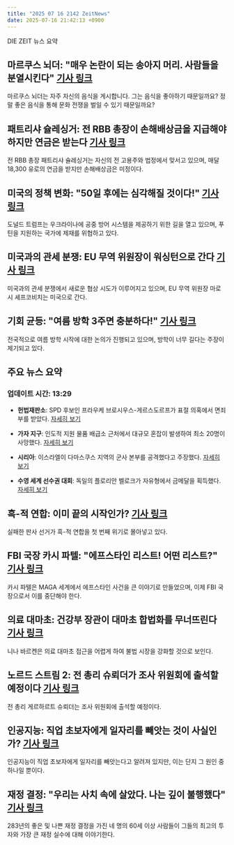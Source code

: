 ```yaml
---
title: "2025 07 16 2142 ZeitNews"
date: 2025-07-16 21:42:13 +0900
---
```


DIE ZEIT 뉴스 요약

## 마르쿠스 뇌더: "매우 논란이 되는 송아지 머리. 사람들을 분열시킨다" [기사 링크](https://www.zeit.de/zeit-magazin/unterhaltung/2025-07/markus-soeder-soederisst-instagram-essen-soziale-medien)  
마르쿠스 뇌더는 자주 자신의 음식을 게시합니다. 그는 음식을 좋아하기 때문일까요? 정말 좋은 음식을 통해 문화 전쟁을 벌일 수 있기 때문일까요?  

## 패트리샤 슐레싱거: 전 RBB 총장이 손해배상금을 지급해야 하지만 연금은 받는다 [기사 링크](https://www.zeit.de/kultur/2025-07/patricia-schlesinger-rbb-gericht-urteil-ruhegeld)  
전 RBB 총장 패트리샤 슐레싱거는 자신의 전 고용주와 법정에서 맞서고 있으며, 매달 18,300 유로의 연금을 받지만 손해배상금은 미정이다.  

## 미국의 정책 변화: "50일 후에는 심각해질 것이다!" [기사 링크](https://www.zeit.de/2025/30/us-kurswechsel-donald-trump-sanktionen-waffenlieferung-china)  
도널드 트럼프는 우크라이나에 공중 방어 시스템을 제공하기 위한 길을 열고 있으며, 푸틴을 지원하는 국가에 제재를 위협하고 있다.  

## 미국과의 관세 분쟁: EU 무역 위원장이 워싱턴으로 간다 [기사 링크](https://www.zeit.de/wirtschaft/2025-07/zollstreit-eu-usa-donald-trump)  
미국과의 관세 분쟁에서 새로운 협상 시도가 이루어지고 있으며, EU 무역 위원장 마로시 셰프코비치는 미국으로 간다.  

## 기회 균등: "여름 방학 3주면 충분하다!" [기사 링크](https://www.zeit.de/familie/2025-07/kinderbetreuung-ferien-kuerzen-chancengleichheit-bildungsungerechtigkeit)  
전국적으로 여름 방학 시작에 대한 논의가 진행되고 있으며, 방학이 너무 길다는 주장이 제기되고 있다.  

## 주요 뉴스 요약

### 업데이트 시간: 13:29  
- **헌법재판소**: SPD 후보인 프라우케 브로시우스-게르스도르프가 표절 의혹에서 면죄부를 받았다. [자세히 보기](https://www.zeit.de/politik/deutschland/2025-07/frauke-brosius-gersdorf-plagiatsvorwuerfe-laut-gutachten-kanzlei-unbegruendet)  

- **가자 지구**: 인도적 지원 물품 배급소 근처에서 대규모 혼잡이 발생하여 최소 20명이 사망했다. [자세히 보기](https://www.zeit.de/politik/ausland/2025-06/krieg-gaza-israel-liveblog)  
- **시리아**: 이스라엘이 다마스쿠스 지역의 군사 본부를 공격했다고 주장했다. [자세히 보기](https://www.zeit.de/politik/ausland/2025-07/israel-syrien-angriff-damaskus-verletzte)  
- **수영 세계 선수권 대회**: 독일의 플로리안 벨로크가 자유형에서 금메달을 획득했다. [자세히 보기](https://www.zeit.de/sport/2025-07/schwimm-wm-florian-wellbrock-gewinnt-gold-im-freiwasser)  

## 흑-적 연합: 이미 끝의 시작인가? [기사 링크](https://www.zeit.de/2025/30/schwarz-rote-koalition-krise-friedrich-merz-jens-spahn)  
실패한 판사 선거가 흑-적 연합을 첫 번째 위기로 몰아넣고 있다.  

## FBI 국장 카시 파텔: "에프스타인 리스트! 어떤 리스트?" [기사 링크](https://www.zeit.de/politik/ausland/2025-07/fbi-chef-kash-patel-jeffrey-epstein-maga-donald-trump)  
카시 파텔은 MAGA 세계에서 에프스타인 사건을 큰 이야기로 만들었으며, 이제 FBI 국장으로서 이를 중단해야 한다.  

## 의료 대마초: 건강부 장관이 대마초 합법화를 무너뜨린다 [기사 링크](https://www.zeit.de/politik/deutschland/2025-07/medizinalcannabis-nina-warken-cannabis-legalisierung-abschwaechen-schwarzmarkt)  
니나 바르켄은 의료 대마초 접근을 어렵게 하여 불법 시장을 강화할 것으로 보인다.  

## 노르드 스트림 2: 전 총리 슈뢰더가 조사 위원회에 출석할 예정이다 [기사 링크](https://www.zeit.de/politik/deutschland/2025-07/gerhard-schroeder-nord-stream-untersuchungsausschuss)  
전 총리 게르하르트 슈뢰더는 조사 위원회에 출석할 예정이다.  

## 인공지능: 직업 초보자에게 일자리를 빼앗는 것이 사실인가? [기사 링크](https://www.zeit.de/digital/internet/2025-07/kuenstliche-intelligenz-berufseinstieg-arbeitsmarkt-arbeitslosigkeit)  
인공지능이 직업 초보자에게 일자리를 빼앗는다고 알려져 있지만, 이는 단지 그 원인 중 하나일 뿐이다.  

## 재정 결정: "우리는 사치 속에 살았다. 나는 깊이 불행했다" [기사 링크](https://www.zeit.de/geld/2025-06/finanzentscheidungen-gute-schlechte-investments-geldanlage-erfahrungen)  
283년의 좋은 및 나쁜 재정 결정을 가진 네 명의 60세 이상 사람들이 그들의 최고의 투자와 가장 큰 재정 실수에 대해 이야기한다.